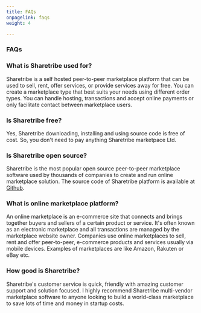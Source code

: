 ```yaml
---
title: FAQs
onpagelink: faqs
weight: 4

---
```


### FAQs

### What is Sharetribe used for?
Sharetribe is a self hosted peer-to-peer marketplace platform that can be used to sell, rent, offer services, or provide services away for free.  You can create a marketplace type that best suits your needs using different order types. You can handle hosting, transactions and accept online payments or only facilitate contact between marketplace users.
### Is Sharetribe free?
Yes, Sharetribe downloading, installing and using source code is free of cost. So, you don't need to pay anything Sharetribe marketpace Ltd.
### Is Sharetribe open source?
Sharetribe is the most popular open source peer-to-peer marketplace software used by thousands of companies to create and run online marketplace solution. The source code of Sharetribe platform is available at [Github](https://github.com/sharetribe/sharetribe).
### What is online marketplace platform?
An online marketplace is an e-commerce site that connects and brings together buyers and sellers of a certain product or service. It's often known as an electronic marketplace and all transactions are managed by the marketplace website owner. Companies use online marketplaces to sell, rent and offer peer-to-peer, e-commerce products and services usually via mobile devices. Examples of marketplaces are like Amazon, Rakuten or eBay etc.
### How good is Sharetribe?
Sharetribe's customer service is quick, friendly with amazing customer support and solution focused. I highly recommend Sharetribe multi-vendor marketplace software to anyone looking to build a world-class marketplace to save lots of time and money in startup costs.

